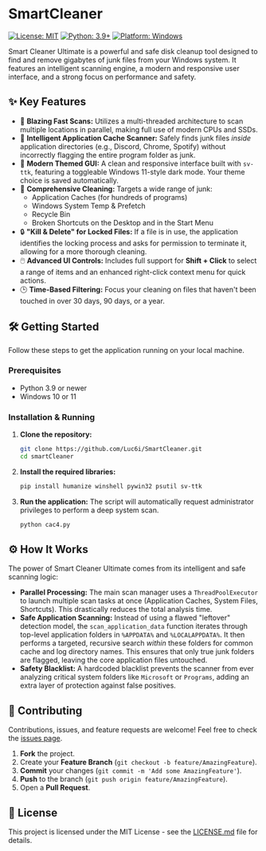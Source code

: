 # SmartCleaner

[![License: MIT]()](https://opensource.org/licenses/MIT)
[![Python: 3.9+]()](https://www.python.org/downloads/)
[![Platform: Windows]()](https://www.microsoft.com/windows)

Smart Cleaner Ultimate is a powerful and safe disk cleanup tool designed to find and remove gigabytes of junk files from your Windows system. It features an intelligent scanning engine, a modern and responsive user interface, and a strong focus on performance and safety.

## ✨ Key Features

*   🚀 **Blazing Fast Scans:** Utilizes a multi-threaded architecture to scan multiple locations in parallel, making full use of modern CPUs and SSDs.
*   🧠 **Intelligent Application Cache Scanner:** Safely finds junk files *inside* application directories (e.g., Discord, Chrome, Spotify) without incorrectly flagging the entire program folder as junk.
*   🎨 **Modern Themed GUI:** A clean and responsive interface built with `sv-ttk`, featuring a toggleable Windows 11-style dark mode. Your theme choice is saved automatically.
*   🎯 **Comprehensive Cleaning:** Targets a wide range of junk:
    *   Application Caches (for hundreds of programs)
    *   Windows System Temp & Prefetch
    *   Recycle Bin
    *   Broken Shortcuts on the Desktop and in the Start Menu
*   🔒 **"Kill & Delete" for Locked Files:** If a file is in use, the application identifies the locking process and asks for permission to terminate it, allowing for a more thorough cleaning.
*   🖱️ **Advanced UI Controls:** Includes full support for **Shift + Click** to select a range of items and an enhanced right-click context menu for quick actions.
*   🕒 **Time-Based Filtering:** Focus your cleaning on files that haven't been touched in over 30 days, 90 days, or a year.

## 🛠️ Getting Started

Follow these steps to get the application running on your local machine.

### Prerequisites

*   Python 3.9 or newer
*   Windows 10 or 11

### Installation & Running

1.  **Clone the repository:**
    ```bash
    git clone https://github.com/Luc6i/SmartCleaner.git
    cd smartCleaner
    ```

2.  **Install the required libraries:**
    ```bash
    pip install humanize winshell pywin32 psutil sv-ttk
    ```

3.  **Run the application:**
    The script will automatically request administrator privileges to perform a deep system scan.
    ```bash
    python cac4.py
    ```

## ⚙️ How It Works

The power of Smart Cleaner Ultimate comes from its intelligent and safe scanning logic:

*   **Parallel Processing:** The main scan manager uses a `ThreadPoolExecutor` to launch multiple scan tasks at once (Application Caches, System Files, Shortcuts). This drastically reduces the total analysis time.
*   **Safe Application Scanning:** Instead of using a flawed "leftover" detection model, the `scan_application_data` function iterates through top-level application folders in `%APPDATA%` and `%LOCALAPPDATA%`. It then performs a targeted, recursive search *within* these folders for common cache and log directory names. This ensures that only true junk folders are flagged, leaving the core application files untouched.
*   **Safety Blacklist:** A hardcoded blacklist prevents the scanner from ever analyzing critical system folders like `Microsoft` or `Programs`, adding an extra layer of protection against false positives.

## 🤝 Contributing

Contributions, issues, and feature requests are welcome! Feel free to check the [issues page](https://github.com/Luc6i/SmartCleaner/issues).

1.  **Fork** the project.
2.  Create your **Feature Branch** (`git checkout -b feature/AmazingFeature`).
3.  **Commit** your changes (`git commit -m 'Add some AmazingFeature'`).
4.  **Push** to the branch (`git push origin feature/AmazingFeature`).
5.  Open a **Pull Request**.

## 📄 License

This project is licensed under the MIT License - see the [LICENSE.md](LICENSE.md) file for details.
